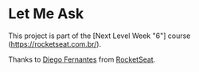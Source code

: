 # Let Me Ask


This project is part of the [Next Level Week "6"] course (https://rocketseat.com.br/).


Thanks to [Diego Fernantes](https://github.com/diego3g) from [RocketSeat](https://rocketseat.com.br/).
##